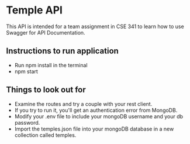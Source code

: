 # Temple API

This API is intended for a team assignment in CSE 341 to learn how to use Swagger for API Documentation.

## Instructions to run application

- Run npm install in the terminal
- npm start

## Things to look out for

- Examine the routes and try a couple with your rest client.
- If you try to run it, you'll get an authentication error from MongoDB.
- Modify your .env file to include your mongoDB username and your db password.
- Import the temples.json file into your mongoDB database in a new collection called temples.
